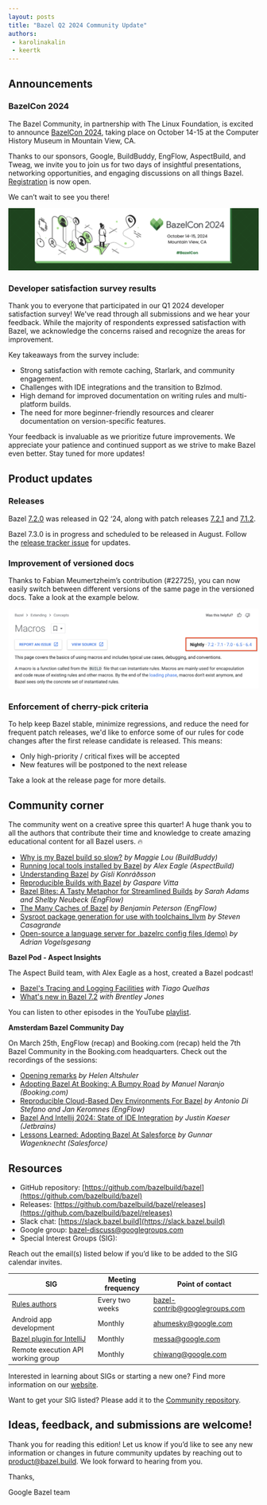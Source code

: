 ```yaml
---
layout: posts
title: "Bazel Q2 2024 Community Update"
authors:
 - karolinakalin
 - keertk
---
```


## Announcements

### BazelCon 2024

The Bazel Community, in partnership with The Linux Foundation, is excited to announce [BazelCon 2024](https://blog.bazel.build/2023/05/25/save-the-date-bazelcon2023.html), taking place on October 14-15 at the Computer History Museum in Mountain View, CA.

Thanks to our sponsors, Google, BuildBuddy, EngFlow, AspectBuild, and Tweag, we invite you to join us for two days of insightful presentations, networking opportunities, and engaging discussions on all things Bazel. [Registration](https://events.linuxfoundation.org/bazelcon/) is now open.

We can’t wait to see you there!

<img src="/assets/bazel-q2-2024-bazelcon.png"/>

### Developer satisfaction survey results

Thank you to everyone that participated in our Q1 2024 developer satisfaction survey! We've read through all submissions and we hear your feedback. While the majority of respondents expressed satisfaction with Bazel, we acknowledge the concerns raised and recognize the areas for improvement.

Key takeaways from the survey include:

- Strong satisfaction with remote caching, Starlark, and community engagement.
- Challenges with IDE integrations and the transition to Bzlmod.
- High demand for improved documentation on writing rules and multi-platform builds.
- The need for more beginner-friendly resources and clearer documentation on version-specific features.

Your feedback is invaluable as we prioritize future improvements. We appreciate your patience and continued support as we strive to make Bazel even better. Stay tuned for more updates!

## Product updates

### Releases

Bazel [7.2.0](https://github.com/bazelbuild/bazel/releases/tag/7.2.0) was released in Q2 ‘24, along with patch releases [7.2.1](https://github.com/bazelbuild/bazel/releases/tag/7.2.1) and [7.1.2](https://github.com/bazelbuild/bazel/releases/tag/7.1.2).

Bazel 7.3.0 is in progress and scheduled to be released in August. Follow the [release tracker issue](https://github.com/bazelbuild/bazel/issues/22677) for updates.

### Improvement of versioned docs

Thanks to Fabian Meumertzheim’s contribution (#22725), you can now easily switch between different versions of the same page in the versioned docs. Take a look at the example below.

<img src="/assets/bazel-q2-2024-versioneddocs.png"/>

### Enforcement of cherry-pick criteria

To help keep Bazel stable, minimize regressions, and reduce the need for frequent patch releases, we'd like to enforce some of our rules for code changes after the first release candidate is released. This means:

- Only high-priority / critical fixes will be accepted
- New features will be postponed to the next release

Take a look at the release page for more details.

## Community corner

The community went on a creative spree this quarter! A huge thank you to all the authors that contribute their time and knowledge to create amazing educational content for all Bazel users. 🔥

- [Why is my Bazel build so slow?](https://www.buildbuddy.io/blog/debugging-slow-bazel-builds/) _by Maggie Lou (BuildBuddy)_
- [Running local tools installed by Bazel](https://blog.aspect.build/run-tools-installed-by-bazel) _by Alex Eagle (AspectBuild)_
- [Understanding Bazel](https://www.gisli.games/understanding-bazel) _by Gísli Konráðsson_
- [Reproducible Builds with Bazel](https://testdriven.io/blog/bazel-builds/) _by Gaspare Vitta_
- [Bazel Bites: A Tasty Metaphor for Streamlined Builds](https://blog.engflow.com/2024/03/28/bazel-bites-a-tasty-metaphor-for-streamlined-builds/) _by Sarah Adams and Shelby Neubeck (EngFlow)_
- [The Many Caches of Bazel](https://blog.engflow.com/2024/05/13/the-many-caches-of-bazel/) _by Benjamin Peterson (EngFlow)_
- [Sysroot package generation for use with toolchains_llvm](https://steven.casagrande.io/articles/sysroot-generation-toolchains-llvm) _by Steven Casagrande_
- [Open-source a language server for .bazelrc config files (demo)](https://github.com/bazelbuild/vscode-bazel/issues/1#issuecomment-2177094540) _by Adrian Vogelsgesang_

**Bazel Pod - Aspect Insights**

The Aspect Build team, with Alex Eagle as a host, created a Bazel podcast! 

- [Bazel's Tracing and Logging Facilities](https://www.youtube.com/watch?v=-O8VGbjiCF4&list=PLLU28e_DRwdtpojOqWM5UeFyxad7m9gCF&index=1) _with Tiago Quelhas_
- [What's new in Bazel 7.2](https://www.youtube.com/watch?v=otOxcuFWBtk&list=PLLU28e_DRwdtpojOqWM5UeFyxad7m9gCF&index=2) _with Brentley Jones_

You can listen to other episodes in the YouTube [playlist](https://www.youtube.com/playlist?list=PLLU28e_DRwdtpojOqWM5UeFyxad7m9gCF).

**Amsterdam Bazel Community Day**

On March 25th, EngFlow (recap) and Booking.com (recap) held the 7th Bazel Community in the Booking.com headquarters. Check out the recordings of the sessions:

- [Opening remarks](https://www.youtube.com/watch?v=KJMdI9IaZ3E&list=PLxx_fSA_YtcUJ2_CyNFbKwUEAyvA1CLVC&index=1&t=5s&pp=iAQB) _by Helen Altshuler_
- [Adopting Bazel At Booking: A Bumpy Road](https://www.youtube.com/watch?v=a6ySQK1OBUo&list=PLxx_fSA_YtcUJ2_CyNFbKwUEAyvA1CLVC&index=2&pp=iAQB) _by Manuel Naranjo (Booking.com)_
- [Reproducible Cloud-Based Dev Environments For Bazel](https://www.youtube.com/watch?v=jQ_-Xmg-wVA&list=PLxx_fSA_YtcUJ2_CyNFbKwUEAyvA1CLVC&index=3&pp=iAQB) _by Antonio Di Stefano and Jan Keromnes (EngFlow)_
- [Bazel And Intellij 2024: State of IDE Integration](https://www.youtube.com/watch?v=pBKeHlQClfY&list=PLxx_fSA_YtcUJ2_CyNFbKwUEAyvA1CLVC&index=4&pp=iAQB) _by Justin Kaeser (Jetbrains)_
- [Lessons Learned: Adopting Bazel At Salesforce](https://www.youtube.com/watch?v=wwK3RIDZYZE&list=PLxx_fSA_YtcUJ2_CyNFbKwUEAyvA1CLVC&index=5&pp=iAQB) _by Gunnar Wagenknecht (Salesforce)_

## Resources

- GitHub repository: [https://github.com/bazelbuild/bazel](https://github.com/bazelbuild/bazel)
- Releases: [https://github.com/bazelbuild/bazel/releases](https://github.com/bazelbuild/bazel/releases)
- Slack chat: [https://slack.bazel.build](https://slack.bazel.build)
- Google group: bazel-discuss@googlegroups.com
- Special Interest Groups (SIG):

Reach out the email(s) listed below if you’d like to be added to the SIG calendar invites.

| **SIG**        | **Meeting frequency**           | **Point of contact**  |
| ------------- |-------------| -----|
| [Rules authors](https://github.com/bazelbuild/community/tree/main/sigs/rules-authors)     | Every two weeks | bazel-contrib@googlegroups.com |
| Android app development      | Monthly      |   ahumesky@google.com |
| [Bazel plugin for IntelliJ](https://github.com/bazelbuild/community/tree/main/sigs/bazel-intellij) | Monthly      |    messa@google.com |
| Remote execution API working group      | Monthly      |   chiwang@google.com |

Interested in learning about SIGs or starting a new one? Find more information on our [website](https://bazel.build/community/sig).

Want to get your SIG listed? Please add it to the [Community repository](https://github.com/bazelbuild/community/tree/main/sigs).

## Ideas, feedback, and submissions are welcome!

Thank you for reading this edition! Let us know if you’d like to see any new information or changes in future community updates by reaching out to product@bazel.build. We look forward to hearing from you.

Thanks,

Google Bazel team
